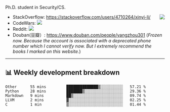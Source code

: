 Ph.D. student in Security/CS.

<img align="right" src="https://github-readme-stats.vercel.app/api?username=li-xin-yi&count_private=true&show_icons=true&hide_title=true&theme=tokyonight" />

- StackOverflow: https://stackoverflow.com/users/4710264/xinyi-li/
- CodeWars: [![](https://www.codewars.com/users/xy-li/badges/micro)](https://www.codewars.com/users/xy-li/)
- Reddit: [![](https://img.shields.io/reddit/user-karma/combined/xy-li?style=social)](https://www.reddit.com/user/xy-li/)
- Douban(豆瓣）: https://www.douban.com/people/yangzhou301  (*Frozen now. Because the account is associated with a deprecated phone number which I cannot verify now. But I extremely recommend the books I marked on this website.*)

---

## 📊 Weekly development breakdown

<!--START_SECTION:waka-->
```text
Other      55 mins         ██████████████▒░░░░░░░░░░   57.21 % 
Python     28 mins         ███████▒░░░░░░░░░░░░░░░░░   29.36 % 
Markdown   9 mins          ██▒░░░░░░░░░░░░░░░░░░░░░░   09.74 % 
LLVM       2 mins          ▓░░░░░░░░░░░░░░░░░░░░░░░░   02.25 % 
C          1 min           ▒░░░░░░░░░░░░░░░░░░░░░░░░   01.44 % 
```
<!--END_SECTION:waka-->
